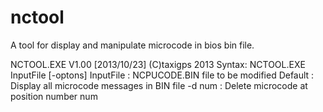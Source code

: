 # nctool
A tool for display and manipulate microcode in bios bin file.

NCTOOL.EXE V1.00 [2013/10/23] (C)taxigps 2013
Syntax:
  NCTOOL.EXE InputFile [-optons]
    InputFile   : NCPUCODE.BIN file to be modified
    Default     : Display all microcode messages in BIN file
    -d num      : Delete microcode at position number num
